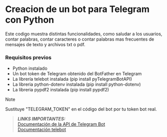 # Creacion de un bot para Telegram con Python
Este codigo muestra distintas funcionalidades, como saludar a los usuarios, contar palabras, contar caracteres o
contar palabras mas frecuentes de mensajes de texto y archivos txt o pdf.

### Requisitos previos
- Python instalado
- Un bot token de Telegram obtenido del BotFather en Telegram
- La librería telebot instalada (pip install pyTelegramBotAPI)
- La libreria python-dotenv instalada (pip install python-dotenv)
- La libreria pypdf2 instalada (pip install pypdf2)

> [!NOTE]
> Sustituye "TELEGRAM_TOKEN" en el código del bot por tu token bot real.

> **_LINKS IMPORTANTES:_**<br>
>[Documentación de la API de Telegram Bot](https://core.telegram.org/bots)<br>
>[Documentación telebot](https://github.com/eternnoir/pyTelegramBotAPI)